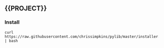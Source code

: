## {{PROJECT}}

### Install

```
curl https://raw.githubusercontent.com/chrissimpkins/pylib/master/installer.sh | bash
```
